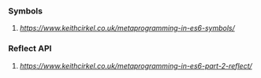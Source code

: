 
### Symbols
1. _https://www.keithcirkel.co.uk/metaprogramming-in-es6-symbols/_
### Reflect API
1. _https://www.keithcirkel.co.uk/metaprogramming-in-es6-part-2-reflect/_
